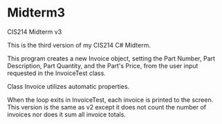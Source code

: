 # Midterm3
CIS214 Midterm v3

This is the third version of my CIS214 C# Midterm.

This program creates a new Invoice object, setting the Part Number, Part Description, Part Quantity, 
and the Part's Price, from the user input requested in the InvoiceTest class.

Class Invoice utilizes automatic properties.

When the loop exits in InvoiceTest, each invoice is printed to the screen. This version is the same as v2 
except it does not count the number of invoices nor does it sum all invoice totals.
